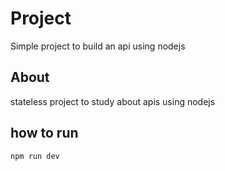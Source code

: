 # Project
Simple project to build an api using nodejs

## About
stateless project to study about apis using nodejs

## how to run 
```shell
npm run dev
```